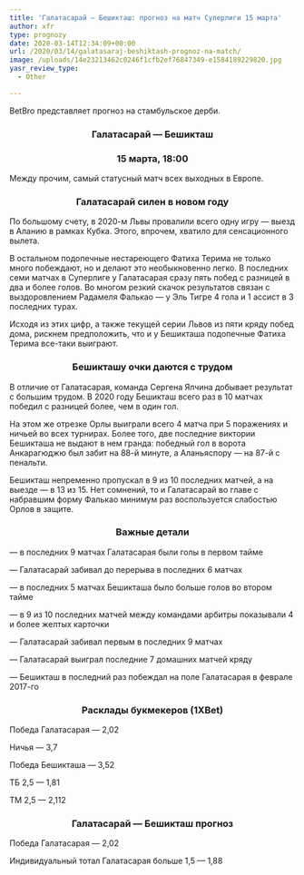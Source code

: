 ```yaml
---
title: 'Галатасарай — Бешикташ: прогноз на матч Суперлиги 15 марта'
author: xfr
type: prognozy
date: 2020-03-14T12:34:09+00:00
url: /2020/03/14/galatasaraj-beshiktash-prognoz-na-match/
image: /uploads/14e23213462c0246f1cfb2ef76847349-e1584189229820.jpg
yasr_review_type:
  - Other

---
```

BetBro представляет прогноз на стамбульское дерби.

<h3 style="text-align: center">
  <strong>Галатасарай &#8212; Бешикташ</strong>
</h3>

<h3 style="text-align: center">
  <strong>15 марта, 18:00</strong>
</h3>

Между прочим, самый статусный матч всех выходных в Европе.

<h3 style="text-align: center">
  Галатасарай силен в новом году
</h3>

По большому счету, в 2020-м Львы провалили всего одну игру &#8212; выезд в Аланию в рамках Кубка. Этого, впрочем, хватило для сенсационного вылета.

В остальном подопечные нестареющего Фатиха Терима не только много побеждают, но и делают это необыкновенно легко. В последних семи матчах в Суперлиге у Галатасарая сразу пять побед с разницей в два и более голов. Во многом резкий скачок результатов связан с выздоровлением Радамеля Фалькао &#8212; у Эль Тигре 4 гола и 1 ассист в 3 последних турах.

Исходя из этих цифр, а также текущей серии Львов из пяти кряду побед дома, рискнем предположить, что и у Бешикташа подопечные Фатиха Терима все-таки выиграют.

<h3 style="text-align: center">
  <strong>Бешикташу очки даются с трудом</strong>
</h3>

В отличие от Галатасарая, команда Сергена Ялчина добывает результат с большим трудом. В 2020 году Бешикташ всего раз в 10 матчах победил с разницей более, чем в один гол.

На этом же отрезке Орлы выиграли всего 4 матча при 5 поражениях и ничьей во всех турнирах. Более того, две последние виктории Бешикташа не выдают в нем гранда: победный гол в ворота Анкарагюджю был забит на 88-й минуте, а Аланьяспору &#8212; на 87-й с пенальти.

Бешикташ непременно пропускал в 9 из 10 последних матчей, а на выезде &#8212; в 13 из 15. Нет сомнений, то и Галатасарай во главе с набравшим форму Фалькао минимум раз воспользуется слабостью Орлов в защите.

<h3 style="text-align: center">
  <strong>Важные детали</strong>
</h3>

&#8212; в последних 9 матчах Галатасарая были голы в первом тайме

&#8212; Галатасарай забивал до перерыва в последних 6 матчах

&#8212; в последних 5 матчах Бешикташа было больше голов во втором тайме

&#8212; в 9 из 10 последних матчей между командами арбитры показывали 4 и более желтых карточки

&#8212; Галатасарай забивал первым в последних 9 матчах

&#8212; Галатасарай выиграл последние 7 домашних матчей кряду

&#8212; Бешикташ в последний раз побеждал на поле Галатасарая в феврале 2017-го

<h3 style="text-align: center">
  <strong>Расклады букмекеров (1XBet)</strong>
</h3>

Победа Галатасарая &#8212; 2,02

Ничья &#8212; 3,7

Победа Бешикташа &#8212; 3,52

ТБ 2,5 &#8212; 1,81

ТМ 2,5 &#8212; 2,112

<h3 style="text-align: center">
  <strong>Галатасарай &#8212; Бешикташ прогноз</strong>
</h3>

Победа Галатасарая &#8212; 2,02

Индивидуальный тотал Галатасарая больше 1,5 &#8212; 1,88